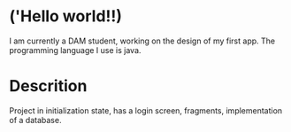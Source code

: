# ('Hello world!!)
I am currently a DAM student, working on the design of my first app. The programming language I use is java.

# Descrition
Project in initialization state, has a login screen, fragments, implementation of a database.

